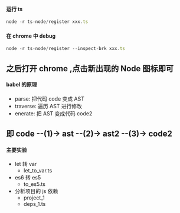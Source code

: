 #### 运行 ts
```ts
node -r ts-node/register xxx.ts
```
#### 在 chrome 中 debug
```js
node -r ts-node/register --inspect-brk xxx.ts 
```
之后打开 chrome ,点击新出现的 Node 图标即可
---
#### babel 的原理
* parse: 把代码 code 变成 AST
* traverse: 遍历 AST 进行修改
* enerate: 把 AST 变成代码 code2

即 code --(1)-> ast --(2)-> ast2 --(3)-> code2
---
#### 主要实验
* let 转 var
    * let_to_var.ts
* es6 转 es5
    * to_es5.ts
* 分析项目的 js 依赖
    * project_1
    * deps_1.ts        